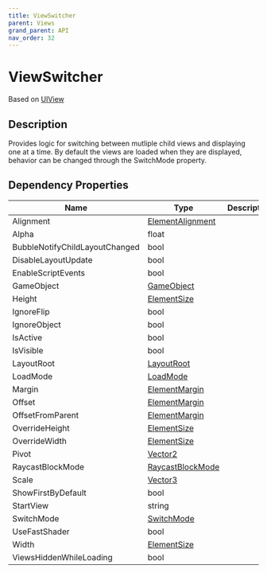 ```yaml
---
title: ViewSwitcher
parent: Views
grand_parent: API
nav_order: 32
---
```


# ViewSwitcher

Based on [UIView](UIView)

## Description

Provides logic for switching between mutliple child views and displaying one at a time. By default the views are loaded when they are displayed, behavior can be changed through the SwitchMode property.

## Dependency Properties

| Name | Type | Description |
| --- | --- | --- |
| Alignment | [ElementAlignment](ElementAlignment) |  |
| Alpha | float |  |
| BubbleNotifyChildLayoutChanged | bool |  |
| DisableLayoutUpdate | bool |  |
| EnableScriptEvents | bool |  |
| GameObject | [GameObject]("http://docs.unity3d.com/ScriptReference/GameObject.html") |  |
| Height | [ElementSize](ElementSize) |  |
| IgnoreFlip | bool |  |
| IgnoreObject | bool |  |
| IsActive | bool |  |
| IsVisible | bool |  |
| LayoutRoot | [LayoutRoot](LayoutRoot) |  |
| LoadMode | [LoadMode](LoadMode) |  |
| Margin | [ElementMargin](ElementMargin) |  |
| Offset | [ElementMargin](ElementMargin) |  |
| OffsetFromParent | [ElementMargin](ElementMargin) |  |
| OverrideHeight | [ElementSize](ElementSize) |  |
| OverrideWidth | [ElementSize](ElementSize) |  |
| Pivot | [Vector2]("http://docs.unity3d.com/ScriptReference/Vector2.html") |  |
| RaycastBlockMode | [RaycastBlockMode](RaycastBlockMode) |  |
| Scale | [Vector3]("http://docs.unity3d.com/ScriptReference/Vector3.html") |  |
| ShowFirstByDefault | bool |  |
| StartView | string |  |
| SwitchMode | [SwitchMode](SwitchMode) |  |
| UseFastShader | bool |  |
| Width | [ElementSize](ElementSize) |  |
| ViewsHiddenWhileLoading | bool |  |
